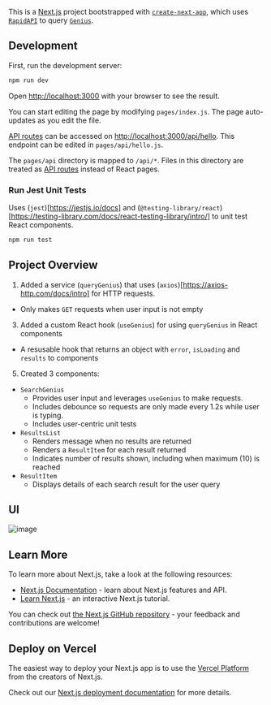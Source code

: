 This is a [Next.js](https://nextjs.org/) project bootstrapped with [`create-next-app`](https://github.com/vercel/next.js/tree/canary/packages/create-next-app), which uses [`RapidAPI`](https://rapidapi.com) to query [`Genius`](https://genius.com).

## Development

First, run the development server:

```bash
npm run dev
```

Open [http://localhost:3000](http://localhost:3000) with your browser to see the result.

You can start editing the page by modifying `pages/index.js`. The page auto-updates as you edit the file.

[API routes](https://nextjs.org/docs/api-routes/introduction) can be accessed on [http://localhost:3000/api/hello](http://localhost:3000/api/hello). This endpoint can be edited in `pages/api/hello.js`.

The `pages/api` directory is mapped to `/api/*`. Files in this directory are treated as [API routes](https://nextjs.org/docs/api-routes/introduction) instead of React pages.

### Run Jest Unit Tests

Uses (`jest`)[https://jestjs.io/docs] and (`@testing-library/react`)[https://testing-library.com/docs/react-testing-library/intro/] to unit test React components.

```bash
npm run test
```

## Project Overview

1. Added a service (`queryGenius`) that uses (`axios`)[https://axios-http.com/docs/intro] for HTTP requests.
  - Only makes `GET` requests when user input is not empty
3. Added a custom React hook (`useGenius`) for using `queryGenius` in React components
  - A resusable hook that returns an object with `error`, `isLoading` and `results` to components
5. Created 3 components:
  - `SearchGenius` 
    - Provides user input and leverages `useGenius` to make requests. 
    - Includes debounce so requests are only made every 1.2s while user is typing.
    - Includes user-centric unit tests
  - `ResultsList`
    - Renders message when no results are returned
    - Renders a `ResultItem` for each result returned
    - Indicates number of results shown, including when maximum (10) is reached 
  - `ResultItem`
    - Displays details of each search result for the user query

## UI

![image](https://user-images.githubusercontent.com/1906670/169914632-64b3728b-cb46-483a-8133-798b89700794.png)

## Learn More

To learn more about Next.js, take a look at the following resources:

-   [Next.js Documentation](https://nextjs.org/docs) - learn about Next.js features and API.
-   [Learn Next.js](https://nextjs.org/learn) - an interactive Next.js tutorial.

You can check out [the Next.js GitHub repository](https://github.com/vercel/next.js/) - your feedback and contributions are welcome!

## Deploy on Vercel

The easiest way to deploy your Next.js app is to use the [Vercel Platform](https://vercel.com/new?utm_medium=default-template&filter=next.js&utm_source=create-next-app&utm_campaign=create-next-app-readme) from the creators of Next.js.

Check out our [Next.js deployment documentation](https://nextjs.org/docs/deployment) for more details.
